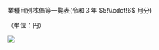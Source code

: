 業種目別株価等一覧表(令和３年 $5!\\cdot!6$ 月分)

（単位：円）

![](https://www.nta.go.jp/tmp/8aea9561-a7aa-497e-9286-3149e3f6d939/images/28ee6c1918acf2dc271c46a9957955f7e8766d1cdba4b19b9625e71270d96b73.jpg)
